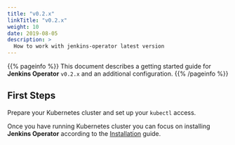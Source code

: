 ```yaml
---
title: "v0.2.x"
linkTitle: "v0.2.x"
weight: 10
date: 2019-08-05
description: >
  How to work with jenkins-operator latest version
---
```


{{% pageinfo %}}
This document describes a getting started guide for **Jenkins Operator** `v0.2.x` and an additional configuration.
{{% /pageinfo %}}

## First Steps

Prepare your Kubernetes cluster and set up your `kubectl` access.

Once you have running Kubernetes cluster you can focus on installing **Jenkins Operator** according to the [Installation](/kubernetes-operator/docs/installation/) guide.
